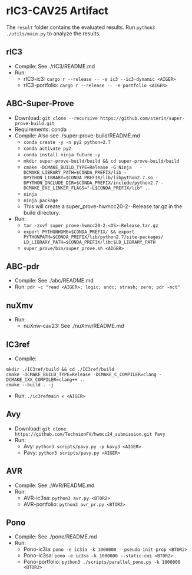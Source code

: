 # rIC3-CAV25 Artifact

The ```result``` folder contains the evaluated results. Run ```python3 ./utils/main.py``` to analyze the results.

## rIC3
- Compile: See ./rIC3/README.md
- Run:
    - rIC3-ic3: ```cargo r --release -- -e ic3 --ic3-dynamic <AIGER>```
    - rIC3-portfolio: ```cargo r --release -- -e portfolio <AIGER>```

## ABC-Super-Prove
- Download: ```git clone --recursive https://github.com/sterin/super-prove-build.git```
- Requirements: conda
- Compile: Also see ./super-prove-build/README.md
    - ```conda create -y -n py2 python=2.7```
    - ```conda activate py2```
    - ```conda install ninja future -y```
    - ```mkdir super-prove-build/build && cd super-prove-build/build```
    - ```cmake -DCMAKE_BUILD_TYPE=Release -G Ninja   -DCMAKE_LIBRARY_PATH=$CONDA_PREFIX/lib -DPYTHON_LIBRARY=$CONDA_PREFIX/lib/libpython2.7.so -DPYTHON_INCLUDE_DIR=$CONDA_PREFIX/include/python2.7 -DCMAKE_EXE_LINKER_FLAGS="-L$CONDA_PREFIX/lib" ..```
    - ```ninja```
    - ```ninja package```
    - This will create a super_prove-hwmcc20-2-<OS>-Release.tar.gz in the build directory.
- Run:
    - ```tar -zxvf super_prove-hwmcc20-2-<OS>-Release.tar.gz```
    - ```export PYTHONHOME=$CONDA_PREFIX/ && export PYTHONPATH=$CONDA_PREFIX/lib/python2.7/site-packages/ LD_LIBRARY_PATH=$CONDA_PREFIX/lib:$LD_LIBRARY_PATH```
    - ```super_prove/bin/super_prove.sh <AIGER>```


## ABC-pdr
- Compile: See ./abc/README.md
- Run: ```pdr -c "read <AIGER>; logic; undc; strash; zero; pdr -nct"```

## nuXmv
- Run:
    - nuXmv-cav23: See ./nuXmv/README.md

## IC3ref
- Compile:
```
mkdir ./IC3ref/build && cd ./IC3ref/build
cmake -DCMAKE_BUILD_TYPE=Release -DCMAKE_C_COMPILER=clang -DCMAKE_CXX_COMPILER=clang++ ..
cmake --build . -j
```
- Run: ```./ic3refmain < <AIGER>```

## Avy
- Download: ```git clone https://github.com/TechnionFV/hwmcc24_submission.git Pavy```
- Run:
    - Avy: ```python3 scripts/pavy.py -p kavy3 <AIGER>```
    - Pavy: ```python3 scripts/pavy.py <AIGER>```

## AVR
- Compile: See ./AVR/README.md
- Run:
    - AVR-ic3sa: ```python3 avr.py <BTOR2>```
    - AVR-portfolio: ```python3 avr_pr.py <BTOR2>```

## Pono
- Compile: See ./pono/README.md
- Run:
    - Pono-ic3ia: ```pono -e ic3ia -k 1000000 --pseudo-init-prop <BTOR2>```
    - Pono-ic3sa: ```pono -e ic3sa -k 1000000 --static-coi <BTOR2>```
    - Pono-portfolio: ```python3 ./scripts/parallel_pono.py -k 1000000 <BTOR2>```
